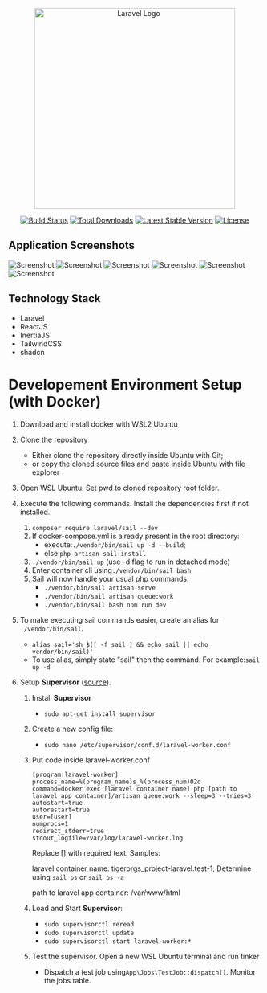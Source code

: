 <!-- php artisan serve --host 0.0.0.0

session()->flash('toast', [
'title' => 'oh no',
'description' => 'ang daming bugs pare :(',
'variant' => 'destructive'
]); -->

<p align="center"><a href="https://laravel.com" target="_blank"><img src="https://raw.githubusercontent.com/laravel/art/master/logo-lockup/5%20SVG/2%20CMYK/1%20Full%20Color/laravel-logolockup-cmyk-red.svg" width="400" alt="Laravel Logo"></a></p>

<p align="center">
<a href="https://github.com/laravel/framework/actions"><img src="https://github.com/laravel/framework/workflows/tests/badge.svg" alt="Build Status"></a>
<a href="https://packagist.org/packages/laravel/framework"><img src="https://img.shields.io/packagist/dt/laravel/framework" alt="Total Downloads"></a>
<a href="https://packagist.org/packages/laravel/framework"><img src="https://img.shields.io/packagist/v/laravel/framework" alt="Latest Stable Version"></a>
<a href="https://packagist.org/packages/laravel/framework"><img src="https://img.shields.io/packagist/l/laravel/framework" alt="License"></a>
</p>

## Application Screenshots

![Screenshot](pictures/459157014_842040444775458_9006623979984151585_n.jpg?raw=true "Screenshot")
![Screenshot](pictures/458156555_442606012145715_3045795471527554897_n.jpg?raw=true "Screenshot")
![Screenshot](pictures/457625336_1347966519921983_2971242882572005108_n.jpg?raw=true "Screenshot")
![Screenshot](pictures/Screenshot2024-09-15213134.png?raw=true "Screenshot")
![Screenshot](pictures/Screenshot2024-09-15213216.png?raw=true "Screenshot")
![Screenshot](pictures/Screenshot2024-09-16124808.png?raw=true "Screenshot")

## Technology Stack

- Laravel
- ReactJS
- InertiaJS
- TailwindCSS
- shadcn

# Developement Environment Setup (with Docker)

1. Download and install docker with WSL2 Ubuntu
2. Clone the repository

   * Either clone the repository directly inside Ubuntu with Git;
   * or copy the cloned source files and paste inside Ubuntu with file explorer
3. Open WSL Ubuntu. Set pwd to cloned repository root folder.
4. Execute the following commands. Install the dependencies first if not installed.

   1. `composer require laravel/sail --dev`
   2. If docker-compose.yml is already present in the root directory:
      * execute:`./vendor/bin/sail up -d --build`;
      * else:`php artisan sail:install`
   3. `./vendor/bin/sail up` (use -d flag to run in detached mode)
   4. Enter container cli using`./vendor/bin/sail bash`
   5. Sail will now handle your usual php commands.
      * `./vendor/bin/sail artisan serve `
      * `./vendor/bin/sail artisan queue:work `
      * `./vendor/bin/sail bash npm run dev `
5. To make executing sail commands easier, create an alias for `./vendor/bin/sail`.

   * `alias sail='sh $([ -f sail ] && echo sail || echo vendor/bin/sail)'`
   * To use alias, simply state "sail" then the command. For example:`sail up -d`
6. Setup **Supervisor** ([source](https://medium.com/@danielarcher/how-to-use-supervisord-for-your-laravel-application-66015f104703)).

   1. Install **Supervisor**

      * `sudo apt-get install supervisor`
   2. Create a new config file:

      * `sudo nano /etc/supervisor/conf.d/laravel-worker.conf`
   3. Put code inside laravel-worker.conf

      ```
      [program:laravel-worker]
      process_name=%(program_name)s_%(process_num)02d
      command=docker exec [laravel container name] php [path to laravel app container]/artisan queue:work --sleep=3 --tries=3
      autostart=true
      autorestart=true
      user=[user]
      numprocs=1
      redirect_stderr=true
      stdout_logfile=/var/log/laravel-worker.log
      ```
      Replace [] with required text. Samples:

      laravel container name: tigerorgs_project-laravel.test-1; Determine using `sail ps` or `sail ps -a`

      path to laravel app container: /var/www/html
   4. Load and Start **Supervisor**:

      * `sudo supervisorctl reread`
      * `sudo supervisorctl update`
      * `sudo supervisorctl start laravel-worker:*`
   5. Test the supervisor. Open a new WSL Ubuntu terminal and run tinker

      * Dispatch a test job using`App\Jobs\TestJob::dispatch()`. Monitor the jobs table.

